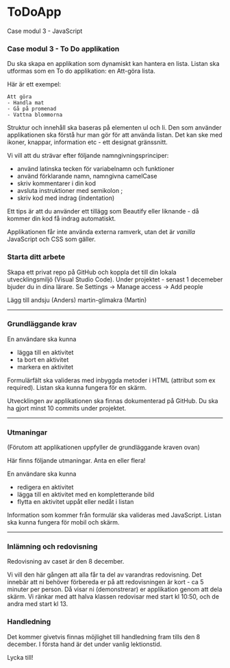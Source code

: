 # ToDoApp
Case modul 3 - JavaScript

### Case modul 3 - To Do applikation
Du ska skapa en applikation som dynamiskt kan hantera en lista. Listan ska utformas som en To do applikation: en Att-göra lista.

Här är ett exempel:

```text
Att göra
- Handla mat
- Gå på promenad
- Vattna blommorna
```

Struktur och innehåll ska baseras på elementen ul och li. Den som använder applikationen ska förstå hur man gör för att använda listan. Det kan ske med ikoner, knappar, information etc - ett designat gränssnitt. 

Vi vill att du strävar efter följande namngivningsprinciper:
- använd latinska tecken för variabelnamn och funktioner
- använd förklarande namn, namngivna camelCase
- skriv kommentarer i din kod
- avsluta instruktioner med semikolon ;
- skriv kod med indrag (indentation)

Ett tips är att du använder ett tillägg som Beautify eller liknande - då kommer din kod få indrag automatiskt. 

Applikationen får inte använda externa ramverk, utan det är *vanilla* JavaScript och CSS som gäller.

### Starta ditt arbete
Skapa ett privat repo på GitHub och koppla det till din lokala utvecklingsmiljö (Visual Studio Code).
Under projektet - senast 1 decemeber bjuder du in dina lärare. Se Settings -> Manage access -> Add people

Lägg till 
andsju (Anders)
martin-glimakra (Martin)


***

### Grundläggande krav
En användare ska kunna
- lägga till en aktivitet
- ta bort en aktivitet
- markera en aktivitet

Formulärfält ska valideras med inbyggda metoder i HTML (attribut som ex required).
Listan ska kunna fungera för en skärm.

Utvecklingen av applikationen ska finnas dokumenterad på GitHub. Du ska ha gjort minst 10 commits under projektet.

***

### Utmaningar
(Förutom att applikationen uppfyller de grundläggande kraven ovan) 

Här finns följande utmaningar. Anta en eller flera!

En användare ska kunna
- redigera en aktivitet 
- lägga till en aktivitet med en kompletterande bild
- flytta en aktivitet uppåt eller nedåt i listan

Information som kommer från formulär ska valideras med JavaScript.
Listan ska kunna fungera för mobil och skärm.

***

### Inlämning och redovisning
Redovisning av caset är den 8 december. 

Vi vill den här gången att alla får ta del av varandras redovisning. Det innebär att ni behöver förbereda er på att redovisningen är kort - ca 5 minuter per person. Då visar ni (demonstrerar) er applikation genom att dela skärm.
Vi ränkar med att halva klassen redovisar med start kl 10:50, och de andra med start kl 13.

### Handledning
Det kommer givetvis finnas möjlighet till handledning fram tills den 8 december. I första hand är det under vanlig lektionstid.

Lycka till!
